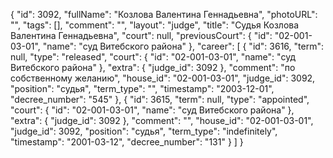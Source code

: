 {
    "id": 3092,
    "fullName": "Козлова Валентина Геннадьевна",
    "photoURL": "",
    "tags": [],
    "comment": "",
    "layout": "judge",
    "title": "Судья Козлова Валентина Геннадьевна",
    "court": null,
    "previousCourt": {
        "id": "02-001-03-01",
        "name": "суд Витебского района"
    },
    "career": [
        {
            "id": 3616,
            "term": null,
            "type": "released",
            "court": {
                "id": "02-001-03-01",
                "name": "суд Витебского района"
            },
            "extra": {
                "judge_id": 3092
            },
            "comment": "по собственному желанию",
            "house_id": "02-001-03-01",
            "judge_id": 3092,
            "position": "судья",
            "term_type": "",
            "timestamp": "2003-12-01",
            "decree_number": "545"
        },
        {
            "id": 3615,
            "term": null,
            "type": "appointed",
            "court": {
                "id": "02-001-03-01",
                "name": "суд Витебского района"
            },
            "extra": {
                "judge_id": 3092
            },
            "comment": "",
            "house_id": "02-001-03-01",
            "judge_id": 3092,
            "position": "судья",
            "term_type": "indefinitely",
            "timestamp": "2001-03-12",
            "decree_number": "131"
        }
    ]
}